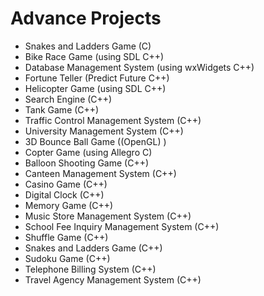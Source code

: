 # Advance Projects
   
- Snakes and Ladders Game (C)
- Bike Race Game (using SDL C++)
- Database Management System (using wxWidgets C++)
- Fortune Teller (Predict Future C++)
- Helicopter Game (using SDL C++)
- Search Engine (C++)
- Tank Game (C++)
- Traffic Control Management System (C++)
- University Management System (C++)
- 3D Bounce Ball Game ((OpenGL)
)
- Copter Game (using Allegro C)
- Balloon Shooting Game (C++)
- Canteen Management System (C++)
- Casino Game (C++)
- Digital Clock (C++)
- Memory Game (C++)
- Music Store Management System (C++)
- School Fee Inquiry Management System (C++)
- Shuffle Game (C++)
- Snakes and Ladders Game (C++)
- Sudoku Game (C++)
- Telephone Billing System (C++)
- Travel Agency Management System (C++)